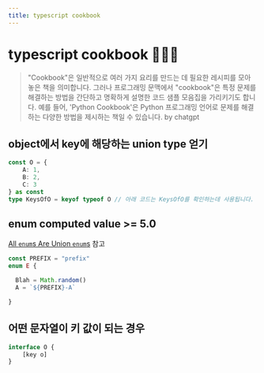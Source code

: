 ```yaml
---
title: typescript cookbook
---
```

# typescript cookbook 🧑🏽‍🍳

> "Cookbook"은 일반적으로 여러 가지 요리를 만드는 데 필요한 레시피를 모아 놓은 책을 의미합니다. 그러나 프로그래밍 문맥에서 "cookbook"은 특정 문제를 해결하는 방법을 간단하고 명확하게 설명한 코드 샘플 모음집을 가리키기도 합니다. 예를 들어, 'Python Cookbook'은 Python 프로그래밍 언어로 문제를 해결하는 다양한 방법을 제시하는 책일 수 있습니다.
> by chatgpt

## object에서 key에 해당하는 union type 얻기

```typescript
const O = { 
	A: 1, 
	B: 2, 
	C: 3 
} as const
type KeysOfO = keyof typeof O // 아래 코드는 KeysOfO를 확인하는데 사용됩니다. console.log(KeysOfO); // "A" | "B" | "C"
```

## enum computed value  >= 5.0
[All `enum`s Are Union `enum`s](https://www.typescriptlang.org/docs/handbook/release-notes/typescript-5-0.html#all-enums-are-union-enums) 참고
```ts
const PREFIX = "prefix"
enum E {

  Blah = Math.random()
  A = `${PREFIX}-A`

}
```

## 어떤 문자열이 키 값이 되는 경우
```ts
interface O {
	[key o]
}
```
